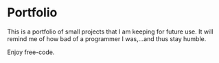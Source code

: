 # Portfolio

This is a portfolio of small projects that I am keeping for future use.
It will remind me of how bad of a programmer I was,...and thus stay humble.

Enjoy free-code.
